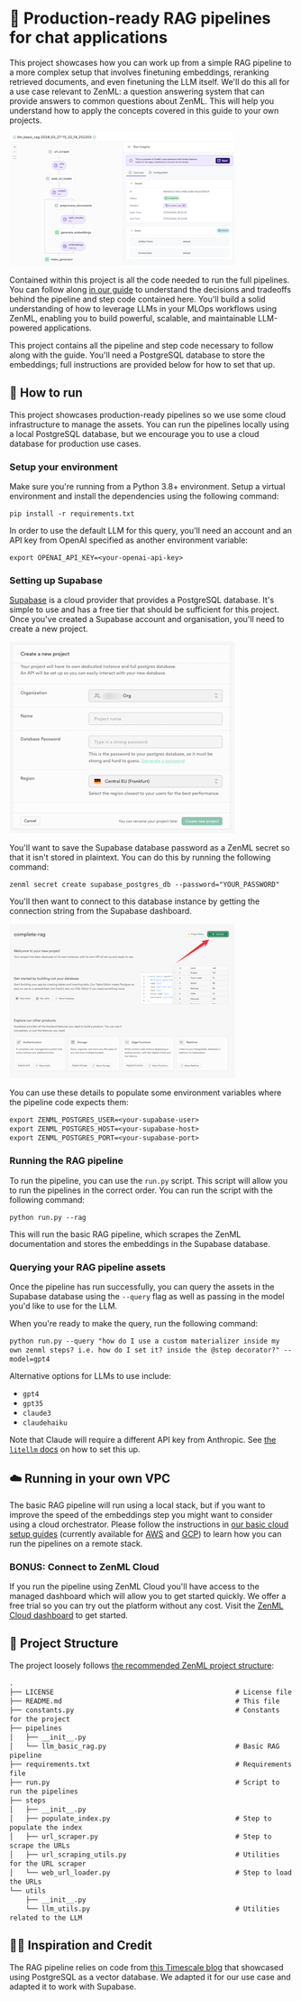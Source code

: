 # 🦜 Production-ready RAG pipelines for chat applications

This project showcases how you can work up from a simple RAG pipeline to a more complex setup that
involves finetuning embeddings, reranking retrieved documents, and even finetuning the
LLM itself. We'll do this all for a use case relevant to ZenML: a question
answering system that can provide answers to common questions about ZenML. This
will help you understand how to apply the concepts covered in this guide to your
own projects.

![](.assets/rag-pipeline-zenml-cloud.png)

Contained within this project is all the code needed to run the full pipelines.
You can follow along [in our guide](https://docs.zenml.io/user-guide/llmops-guide/) to understand the decisions and tradeoffs
behind the pipeline and step code contained here. You'll build a solid understanding of how to leverage
LLMs in your MLOps workflows using ZenML, enabling you to build powerful,
scalable, and maintainable LLM-powered applications.

This project contains all the pipeline and step code necessary to follow along
with the guide. You'll need a PostgreSQL database to store the embeddings; full
instructions are provided below for how to set that up.

## 🏃 How to run

This project showcases production-ready pipelines so we use some cloud
infrastructure to manage the assets. You can run the pipelines locally using a
local PostgreSQL database, but we encourage you to use a cloud database for
production use cases.

### Setup your environment

Make sure you're running from a Python 3.8+ environment. Setup a virtual
environment and install the dependencies using the following command:

```shell
pip install -r requirements.txt
```

In order to use the default LLM for this query, you'll need an account
and an API key from OpenAI specified as another environment variable:

```shell
export OPENAI_API_KEY=<your-openai-api-key>
```

### Setting up Supabase

[Supabase](https://supabase.com/) is a cloud provider that provides a PostgreSQL database. It's simple to
use and has a free tier that should be sufficient for this project. Once you've
created a Supabase account and organisation, you'll need to create a new
project.

![](.assets/supabase-create-project.png)

You'll want to save the Supabase database password as a ZenML secret so that it
isn't stored in plaintext. You can do this by running the following command:

```shell
zenml secret create supabase_postgres_db --password="YOUR_PASSWORD"
```

You'll then want to connect to this database instance by getting the connection
string from the Supabase dashboard.

![](.assets/supabase-connection-string.png)

You can use these details to populate some environment variables where the pipeline code expects them:

```shell
export ZENML_POSTGRES_USER=<your-supabase-user>
export ZENML_POSTGRES_HOST=<your-supabase-host>
export ZENML_POSTGRES_PORT=<your-supabase-port>
```

### Running the RAG pipeline

To run the pipeline, you can use the `run.py` script. This script will allow you
to run the pipelines in the correct order. You can run the script with the
following command:

```shell
python run.py --rag
```

This will run the basic RAG pipeline, which scrapes the ZenML documentation and stores the embeddings in the Supabase database.

### Querying your RAG pipeline assets

Once the pipeline has run successfully, you can query the assets in the Supabase
database using the `--query` flag as well as passing in the model you'd like
to use for the LLM.

When you're ready to make the query, run the following command:

```shell
python run.py --query "how do I use a custom materializer inside my own zenml steps? i.e. how do I set it? inside the @step decorator?" --model=gpt4
```

Alternative options for LLMs to use include:

- `gpt4`
- `gpt35`
- `claude3`
- `claudehaiku`

Note that Claude will require a different API key from Anthropic. See [the
`litellm` docs](https://docs.litellm.ai/docs/providers/anthropic) on how to set this up.

## ☁️ Running in your own VPC

The basic RAG pipeline will run using a local stack, but if you want to improve
the speed of the embeddings step you might want to consider using a cloud
orchestrator. Please follow the instructions in [our basic cloud setup guides](https://docs.zenml.io/user-guide/cloud-guide)
(currently available for [AWS](https://docs.zenml.io/user-guide/cloud-guide/aws-guide) and [GCP](https://docs.zenml.io/user-guide/cloud-guide/gcp-guide)) to learn how you can run the pipelines on
a remote stack.

### BONUS: Connect to ZenML Cloud

If you run the pipeline using ZenML Cloud you'll have access to the managed
dashboard which will allow you to get started quickly. We offer a free trial so
you can try out the platform without any cost. Visit the [ZenML Cloud
dashboard](https://cloud.zenml.io/) to get started.

## 📜 Project Structure

The project loosely follows [the recommended ZenML project structure](https://docs.zenml.io/user-guide/starter-guide/follow-best-practices):

```
.
├── LICENSE                                             # License file
├── README.md                                           # This file
├── constants.py                                        # Constants for the project
├── pipelines
│   ├── __init__.py                                    
│   └── llm_basic_rag.py                                # Basic RAG pipeline
├── requirements.txt                                    # Requirements file
├── run.py                                              # Script to run the pipelines
├── steps
│   ├── __init__.py                                     
│   ├── populate_index.py                               # Step to populate the index
│   ├── url_scraper.py                                  # Step to scrape the URLs
│   ├── url_scraping_utils.py                           # Utilities for the URL scraper
│   └── web_url_loader.py                               # Step to load the URLs
└── utils                                              
    ├── __init__.py
    └── llm_utils.py                                    # Utilities related to the LLM
```

## 🙏🏻 Inspiration and Credit

The RAG pipeline relies on code from [this Timescale
blog](https://www.timescale.com/blog/postgresql-as-a-vector-database-create-store-and-query-openai-embeddings-with-pgvector/)
that showcased using PostgreSQL as a vector database. We adapted it for our use
case and adapted it to work with Supabase.
